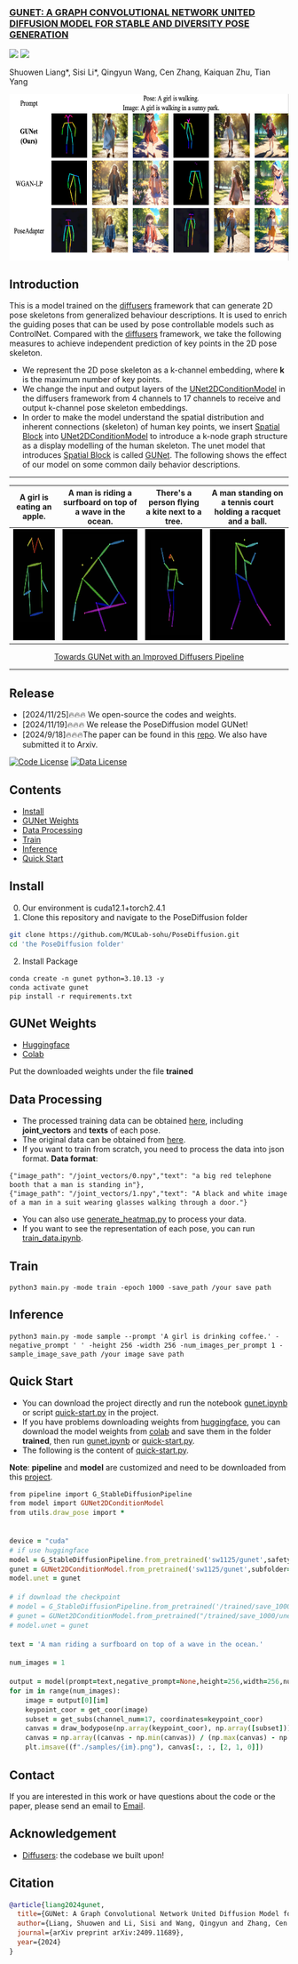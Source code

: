 <h3><a href="">GUNET: A GRAPH CONVOLUTIONAL NETWORK UNITED DIFFUSION MODEL FOR STABLE AND DIVERSITY POSE GENERATION</a></h3>

<a href="https://huggingface.co/sw1125/gunet"><img src="https://img.shields.io/badge/Huggingface-yellow"></a>
<a href="https://arxiv.org/pdf/2409.11689"><img src="https://img.shields.io/badge/Paper-PDF-orange"></a> 

Shuowen Liang*, Sisi Li*, Qingyun Wang, Cen Zhang, Kaiquan Zhu, Tian Yang

<p align="center">
<img src="images/github.png" alt="图片5" width="600" height="300" align=center> 
</p>

## Introduction
This is a model trained on the [diffusers](https://huggingface.co/docs/diffusers/index) framework that can generate 2D pose skeletons from generalized behaviour descriptions. It is used to enrich the guiding poses that can be used by pose controllable models such as ControlNet.
Compared with the [diffusers](https://huggingface.co/docs/diffusers/index) framework, we take the following measures to achieve independent prediction of key points in the 2D pose skeleton.
- We represent the 2D pose skeleton as a k-channel embedding, where **k** is the maximum number of key points.
- We change the input and output layers of the [UNet2DConditionModel](https://huggingface.co/docs/diffusers/api/models/unet2d-cond) in the diffusers framework from 4 channels to 17 channels to receive and output k-channel pose skeleton embeddings.
- In order to make the model understand the spatial distribution and inherent connections (skeleton) of human key points, we insert [Spatial Block](https://github.com/MCULab-sohu/PoseDiffusion/blob/main/utils/spatial_block.py) into [UNet2DConditionModel](https://huggingface.co/docs/diffusers/api/models/unet2d-cond) to introduce a k-node graph structure as a display modelling of the human skeleton. The unet model that introduces [Spatial Block](https://github.com/MCULab-sohu/PoseDiffusion/blob/main/utils/spatial_block.py) is called [GUNet](https://github.com/MCULab-sohu/PoseDiffusion/blob/main/model.py).
The following shows the effect of our model on some common daily behavior descriptions.
***
| A girl is eating an apple.  | A man is riding a surfboard on top of a wave in the ocean.| There's a person flying a kite next to a tree. | A man standing on a tennis court holding a racquet and a ball. |
|  :---:  |  :---:  |  :---:  |  :---: |
| <img src="images/sample-1.png" alt="图片1" width="200" height="200"/> | <img src="images/sample-2.png" alt="图片2" width="200" height="200"/> | <img src="images/samples-3.png" alt="图片3" width="200" height="200"/> | <img src="images/samples-4.png" alt="图片4" width="200" height="200"/>|

<p align="center">
<a href="">Towards GUNet with an Improved Diffusers Pipeline</a>       
</p>

***

## Release

- [2024/11/25]🔥🔥🔥 We open-source the codes and weights.
- [2024/11/19]🔥🔥🔥 We release the PoseDiffusion model GUNet!
- [2024/9/18]🔥🔥🔥The paper can be found in this [repo](https://github.com/MCULab-sohu/PoseDiffusion/blob/main/arxiv_0918.pdf). We also have submitted it to Arxiv. 


[![Code License](https://img.shields.io/badge/Code%20License-Apache_2.0-green.svg)](https://github.com/tatsu-lab/stanford_alpaca/blob/main/LICENSE)
[![Data License](https://img.shields.io/badge/Data%20License-CC%20By%20NC%204.0-red.svg)](https://github.com/tatsu-lab/stanford_alpaca/blob/main/DATA_LICENSE)


## Contents
- [Install](#install)
- [GUNet Weights](#gunet-weights)
- [Data Processing](#data-processing)
- [Train](#train)
- [Inference](#inference)
- [Quick Start](#quick-start)


## Install
0. Our environment is cuda12.1+torch2.4.1
1. Clone this repository and navigate to the PoseDiffusion folder
```bash
git clone https://github.com/MCULab-sohu/PoseDiffusion.git
cd 'the PoseDiffusion folder'
```
2. Install Package
```Shell
conda create -n gunet python=3.10.13 -y
conda activate gunet
pip install -r requirements.txt
```

## GUNet Weights
- [Huggingface](https://huggingface.co/sw1125/gunet)
- [Colab](https://drive.google.com/drive/folders/1Pu3oZmmlrimK7heC66ZawG6QtKHPXJY7?usp=sharing)


Put the downloaded weights under the file **trained**
## Data Processing
- The processed training data can be obtained [here](https://drive.google.com/drive/folders/1fU82JtvWrgdT9udw_7oapvm-WtYQbF8W?usp=drive_link), including **joint_vectors** and **texts** of each pose.
- The original data can be obtained from [here](https://drive.google.com/drive/folders/1fU82JtvWrgdT9udw_7oapvm-WtYQbF8W?usp=drive_link).
- If you want to train from scratch, you need to process the data into json format.
**Data format**:
```Shell
{"image_path": "/joint_vectors/0.npy","text": "a big red telephone booth that a man is standing in"},
{"image_path": "/joint_vectors/1.npy","text": "A black and white image of a man in a suit wearing glasses walking through a door."}
```
- You can also use [generate_heatmap.py](https://github.com/MCULab-sohu/PoseDiffusion/tree/main/data_process) to process your data.
- If you want to see the representation of each pose, you can run [train_data.ipynb](https://github.com/MCULab-sohu/PoseDiffusion/tree/main/data_process).

## Train

```Shell
python3 main.py -mode train -epoch 1000 -save_path /your save path 
```

## Inference

 ```Shell
python3 main.py -mode sample --prompt 'A girl is drinking coffee.' -negative_prompt ' ' -height 256 -width 256 -num_images_per_prompt 1 -sample_image_save_path /your image save path
```

## Quick Start
- You can download the project directly and run the notebook [gunet.ipynb](https://github.com/MCULab-sohu/PoseDiffusion/blob/main/gunet.ipynb) or script [quick-start.py](https://github.com/MCULab-sohu/PoseDiffusion/blob/main/quick-start.py) in the project.
- If you have problems downloading weights from [huggingface](https://huggingface.co/sw1125/gunet), you can download the model weights from [colab](https://drive.google.com/drive/folders/1Pu3oZmmlrimK7heC66ZawG6QtKHPXJY7?usp=sharing) and save them in the folder **trained**, then run [gunet.ipynb](https://github.com/MCULab-sohu/PoseDiffusion/blob/main/gunet.ipynb) or [quick-start.py](https://github.com/MCULab-sohu/PoseDiffusion/blob/main/quick-start.py).
- The following is the content of [quick-start.py]((https://github.com/MCULab-sohu/PoseDiffusion/blob/main/quick-start.py)).

**Note**: **pipeline** and **model** are customized and need to be downloaded from this [project](https://github.com/MCULab-sohu/PoseDiffusion).
```ruby
from pipeline import G_StableDiffusionPipeline
from model import GUNet2DConditionModel
from utils.draw_pose import *


device = "cuda"
# if use huggingface
model = G_StableDiffusionPipeline.from_pretrained('sw1125/gunet',safety_checker=None).to(device)
gunet = GUNet2DConditionModel.from_pretrained('sw1125/gunet',subfolder="unet",safety_checker=None).to(device)
model.unet = gunet

# if download the checkpoint
# model = G_StableDiffusionPipeline.from_pretrained('/trained/save_1000',safety_checker=None).to(device)
# gunet = GUNet2DConditionModel.from_pretrained("/trained/save_1000/unet").to(device)
# model.unet = gunet

text = 'A man riding a surfboard on top of a wave in the ocean.'

num_images = 1

output = model(prompt=text,negative_prompt=None,height=256,width=256,num_inference_steps=27,num_images_per_prompt=num_images)
for im in range(num_images):
    image = output[0][im]
    keypoint_coor = get_coor(image)
    subset = get_subs(channel_num=17, coordinates=keypoint_coor)
    canvas = draw_bodypose(np.array(keypoint_coor), np.array([subset]))
    canvas = np.array((canvas - np.min(canvas)) / (np.max(canvas) - np.min(canvas)))
    plt.imsave((f"./samples/{im}.png"), canvas[:, :, [2, 1, 0]])
```
## Contact
If you are interested in this work or have questions about the code or the paper, please send an email to [Email](shuowenliang011111@sohu-inc.com).



## Acknowledgement
- [Diffusers](https://huggingface.co/docs/diffusers/index): the codebase we built upon!


## Citation
```bibtex
@article{liang2024gunet,
  title={GUNet: A Graph Convolutional Network United Diffusion Model for Stable and Diversity Pose Generation},
  author={Liang, Shuowen and Li, Sisi and Wang, Qingyun and Zhang, Cen and Zhu, Kaiquan and Yang, Tian},
  journal={arXiv preprint arXiv:2409.11689},
  year={2024}
}




